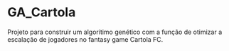 # GA_Cartola
Projeto para construir um algorítimo genético com a função de otimizar a escalação de jogadores no fantasy game Cartola FC.

